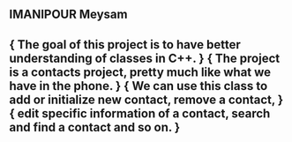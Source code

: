 IMANIPOUR Meysam
 ---------------------------------------------------------------------------------------
{ The goal of this project is to have better understanding of classes in C++.           }
{ The project is a contacts project, pretty much like what we have in the phone.        }
{ We can use this class to add or initialize new contact, remove a contact,             }
{ edit specific information of a contact, search and find a contact and so on.          }
 ---------------------------------------------------------------------------------------
